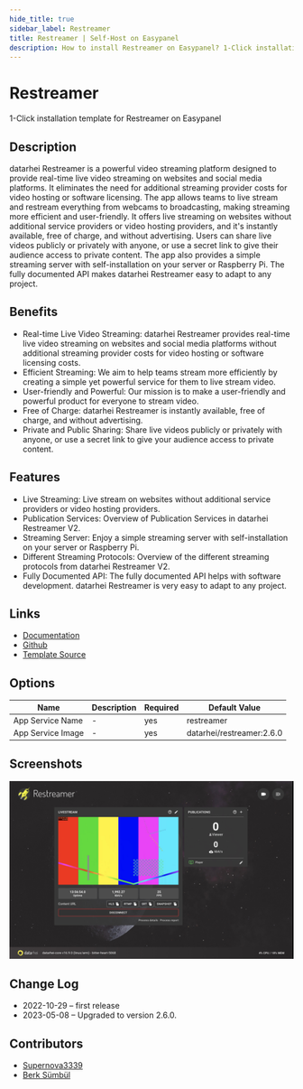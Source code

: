```yaml
---
hide_title: true
sidebar_label: Restreamer
title: Restreamer | Self-Host on Easypanel
description: How to install Restreamer on Easypanel? 1-Click installation template for Restreamer on Easypanel
---
```


<!-- generated -->

# Restreamer

1-Click installation template for Restreamer on Easypanel

## Description

datarhei Restreamer is a powerful video streaming platform designed to provide real-time live video streaming on websites and social media platforms. It eliminates the need for additional streaming provider costs for video hosting or software licensing. The app allows teams to live stream and restream everything from webcams to broadcasting, making streaming more efficient and user-friendly. It offers live streaming on websites without additional service providers or video hosting providers, and it&#39;s instantly available, free of charge, and without advertising. Users can share live videos publicly or privately with anyone, or use a secret link to give their audience access to private content. The app also provides a simple streaming server with self-installation on your server or Raspberry Pi. The fully documented API makes datarhei Restreamer easy to adapt to any project.

## Benefits

- Real-time Live Video Streaming: datarhei Restreamer provides real-time live video streaming on websites and social media platforms without additional streaming provider costs for video hosting or software licensing costs.
- Efficient Streaming: We aim to help teams stream more efficiently by creating a simple yet powerful service for them to live stream video.
- User-friendly and Powerful: Our mission is to make a user-friendly and powerful product for everyone to stream video.
- Free of Charge: datarhei Restreamer is instantly available, free of charge, and without advertising.
- Private and Public Sharing: Share live videos publicly or privately with anyone, or use a secret link to give your audience access to private content.

## Features

- Live Streaming: Live stream on websites without additional service providers or video hosting providers.
- Publication Services: Overview of Publication Services in datarhei Restreamer V2.
- Streaming Server: Enjoy a simple streaming server with self-installation on your server or Raspberry Pi.
- Different Streaming Protocols: Overview of the different streaming protocols from datarhei Restreamer V2.
- Fully Documented API: The fully documented API helps with software development. datarhei Restreamer is very easy to adapt to any project.

## Links

- [Documentation](https://docs.datarhei.com/restreamer/)
- [Github](https://github.com/datarhei/restreamer)
- [Template Source](https://github.com/easypanel-io/templates/tree/main/templates/restreamer)

## Options

Name | Description | Required | Default Value
-|-|-|-
App Service Name | - | yes | restreamer
App Service Image | - | yes | datarhei/restreamer:2.6.0

## Screenshots

![Restreamer Screenshot](./assets/screenshot.jpg)

## Change Log

- 2022-10-29 – first release
- 2023-05-08 – Upgraded to version 2.6.0.

## Contributors

- [Supernova3339](https://github.com/Supernova3339)
- [Berk Sümbül](https://berksmbl.com)
